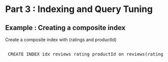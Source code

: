 # Part 3 : Indexing and Query Tuning

## Example : Creating a composite index
Create a composite index with (ratings and productId)

<pre id="example"> 
 CREATE INDEX idx_reviews_rating_productId on reviews(rating, productId) using GSI;
</pre>
